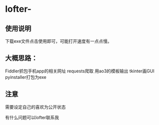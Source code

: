 # lofter-

## 使用说明
下载exe文件点击使用即可，可能打开速度有一点点慢。

## 大概思路：
Fiddler抓包手机app的相关网址
requests爬取
用ao3的模板输出
tkinter画GUI
pyinstaller打包为exe

## 注意
需要设定自己的喜欢为公开状态

有什么问题可以lofter联系我
